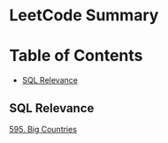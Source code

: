 # LeetCode Summary

# Table of Contents

- [SQL Relevance](#sql)

## <a id="sql">SQL Relevance</a>

[595. Big Countries](/SQL%20Practice/595.%20Big%20Countries.sql)
